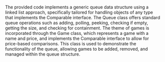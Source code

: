 The provided code implements a generic queue data structure using a linked list approach, specifically tailored for handling objects of any type that implements the Comparable interface. The Queue class offers standard queue operations such as adding, polling, peeking, checking if empty, getting the size, and checking for containment. The theme of games is incorporated through the Game class, which represents a game with a name and price, and implements the Comparable interface to allow for price-based comparisons. This class is used to demonstrate the functionality of the queue, allowing games to be added, removed, and managed within the queue structure.
